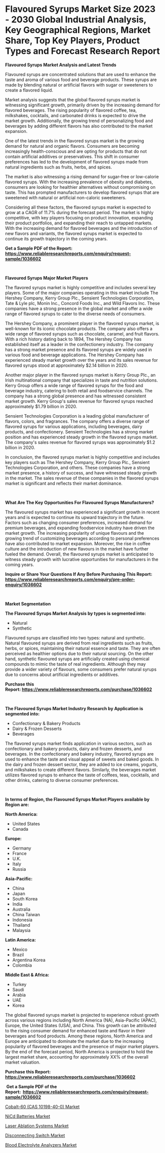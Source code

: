 <p><h1>Flavoured Syrups Market Size 2023 - 2030 Global Industrial Analysis, Key Geographical Regions, Market Share, Top Key Players, Product Types and Forecast Research Report</h1></p><p><strong>Flavoured Syrups Market Analysis and Latest Trends</strong></p>
<p><p>Flavoured syrups are concentrated solutions that are used to enhance the taste and aroma of various food and beverage products. These syrups are made by blending natural or artificial flavors with sugar or sweeteners to create a flavored liquid.</p><p>Market analysis suggests that the global flavored syrups market is witnessing significant growth, primarily driven by the increasing demand for flavored beverages. The rising popularity of flavored coffee, tea, milkshakes, cocktails, and carbonated drinks is expected to drive the market growth. Additionally, the growing trend of personalizing food and beverages by adding different flavors has also contributed to the market expansion.</p><p>One of the latest trends in the flavored syrups market is the growing demand for natural and organic flavors. Consumers are becoming increasingly health-conscious and are opting for products that do not contain artificial additives or preservatives. This shift in consumer preferences has led to the development of flavored syrups made from natural ingredients such as fruits, herbs, and spices.</p><p>The market is also witnessing a rising demand for sugar-free or low-calorie flavored syrups. With the increasing prevalence of obesity and diabetes, consumers are looking for healthier alternatives without compromising on taste. This has prompted manufacturers to develop flavored syrups that are sweetened with natural or artificial non-caloric sweeteners.</p><p>Considering all these factors, the flavored syrups market is expected to grow at a CAGR of 11.7% during the forecast period. The market is highly competitive, with key players focusing on product innovation, expanding their product portfolios, and expanding their reach to untapped markets. With the increasing demand for flavored beverages and the introduction of new flavors and variants, the flavored syrups market is expected to continue its growth trajectory in the coming years.</p></p>
<p><strong>Get a Sample PDF of the Report:&nbsp; <a href="https://www.reliableresearchreports.com/enquiry/request-sample/1036602">https://www.reliableresearchreports.com/enquiry/request-sample/1036602</a></strong></p>
<p>&nbsp;</p>
<p><strong>Flavoured Syrups Major Market Players</strong></p>
<p><p>The flavored syrups market is highly competitive and includes several key players. Some of the major companies operating in this market include The Hershey Company, Kerry Group Plc., Sensient Technologies Corporation, Tate & Lyle plc, Monin Inc., Concord Foods Inc., and Wild Flavors Inc. These companies have a strong presence in the global market and offer a wide range of flavored syrups to cater to the diverse needs of consumers.</p><p>The Hershey Company, a prominent player in the flavored syrups market, is well-known for its iconic chocolate products. The company also offers a wide range of flavored syrups such as chocolate, caramel, and fruit flavors. With a rich history dating back to 1894, The Hershey Company has established itself as a leader in the confectionery industry. The company has a strong market presence and its flavored syrups are widely used in various food and beverage applications. The Hershey Company has experienced steady market growth over the years and its sales revenue for flavored syrups stood at approximately $2.14 billion in 2020.</p><p>Another major player in the flavored syrups market is Kerry Group Plc., an Irish multinational company that specializes in taste and nutrition solutions. Kerry Group offers a wide range of flavored syrups for the food and beverage industry, catering to both retail and foodservice channels. The company has a strong global presence and has witnessed consistent market growth. Kerry Group's sales revenue for flavored syrups reached approximately $1.79 billion in 2020.</p><p>Sensient Technologies Corporation is a leading global manufacturer of flavors, colors, and fragrances. The company offers a diverse range of flavored syrups for various applications, including beverages, dairy products, and confectionery. Sensient Technologies has a strong market position and has experienced steady growth in the flavored syrups market. The company's sales revenue for flavored syrups was approximately $1.2 billion in 2020.</p><p>In conclusion, the flavored syrups market is highly competitive and includes key players such as The Hershey Company, Kerry Group Plc., Sensient Technologies Corporation, and others. These companies have a strong market presence, a history of success, and have witnessed steady growth in the market. The sales revenue of these companies in the flavored syrups market is significant and reflects their market dominance.</p></p>
<p>&nbsp;</p>
<p><strong>What Are The Key Opportunities For Flavoured Syrups Manufacturers?</strong></p>
<p><p>The flavoured syrups market has experienced a significant growth in recent years and is expected to continue its upward trajectory in the future. Factors such as changing consumer preferences, increased demand for premium beverages, and expanding foodservice industry have driven the market growth. The increasing popularity of unique flavours and the growing trend of customizing beverages according to personal preferences have also contributed to market expansion. Moreover, the rise in coffee culture and the introduction of new flavours in the market have further fueled the demand. Overall, the flavoured syrups market is anticipated to witness steady growth with lucrative opportunities for manufacturers in the coming years.</p></p>
<p><strong>Inquire or Share Your Questions If Any Before Purchasing This Report: <a href="https://www.reliableresearchreports.com/enquiry/pre-order-enquiry/1036602">https://www.reliableresearchreports.com/enquiry/pre-order-enquiry/1036602</a></strong></p>
<p>&nbsp;</p>
<p><strong>Market Segmentation</strong></p>
<p><strong>The Flavoured Syrups Market Analysis by types is segmented into:</strong></p>
<p><ul><li>Natural</li><li>Synthetic</li></ul></p>
<p><p>Flavoured syrups are classified into two types: natural and synthetic. Natural flavoured syrups are derived from real ingredients such as fruits, herbs, or spices, maintaining their natural essence and taste. They are often perceived as healthier options due to their natural sourcing. On the other hand, synthetic flavoured syrups are artificially created using chemical compounds to mimic the taste of real ingredients. Although they may provide a wider variety of flavours, some consumers prefer natural syrups due to concerns about artificial ingredients or additives.</p></p>
<p><strong>Purchase this Report:&nbsp;<a href="https://www.reliableresearchreports.com/purchase/1036602">https://www.reliableresearchreports.com/purchase/1036602</a></strong></p>
<p>&nbsp;</p>
<p><strong>The Flavoured Syrups Market Industry Research by Application is segmented into:</strong></p>
<p><ul><li>Confectionary & Bakery Products</li><li>Dairy & Frozen Desserts</li><li>Beverages</li></ul></p>
<p><p>The flavored syrups market finds application in various sectors, such as confectionary and bakery products, dairy and frozen desserts, and beverages. In the confectionary and bakery industry, flavored syrups are used to enhance the taste and visual appeal of sweets and baked goods. In the dairy and frozen dessert sector, they are added to ice creams, yogurts, and milkshakes to create different flavors. Similarly, the beverages market utilizes flavored syrups to enhance the taste of coffees, teas, cocktails, and other drinks, catering to diverse consumer preferences.</p></p>
<p>&nbsp;</p>
<p><strong>In terms of Region, the Flavoured Syrups Market Players available by Region are:</strong></p>
<p>
    <p> <strong> North America: </strong>
        <ul>
            <li>United States</li>
            <li>Canada</li>
        </ul>
        </p> 
    <p> <strong> Europe: </strong>
        <ul>
            <li>Germany</li>
            <li>France</li>
            <li>U.K.</li>
            <li>Italy</li>
            <li>Russia</li>
        </ul>
        </p> 
    <p> <strong> Asia-Pacific: </strong>
        <ul>
            <li>China</li>
            <li>Japan</li>
            <li>South Korea</li>
            <li>India</li>
            <li>Australia</li>
            <li>China Taiwan</li>
            <li>Indonesia</li>
            <li>Thailand</li>
            <li>Malaysia</li>
        </ul>
        </p> 
    <p> <strong> Latin America: </strong>
        <ul>
            <li>Mexico</li>
            <li>Brazil</li>
            <li>Argentina Korea</li>
            <li>Colombia</li>
        </ul>
        </p> 
    <p> <strong> Middle East & Africa: </strong>
        <ul>
            <li>Turkey</li>
            <li>Saudi</li>
            <li>Arabia</li>
            <li>UAE</li>
            <li>Korea</li>
        </ul>
    </p>
    </p>
<p><p>The global flavored syrups market is projected to experience robust growth across various regions including North America (NA), Asia-Pacific (APAC), Europe, the United States (USA), and China. This growth can be attributed to the rising consumer demand for enhanced taste and flavor in their beverages and food products. Among these regions, North America and Europe are anticipated to dominate the market due to the increasing popularity of flavored beverages and the presence of major market players. By the end of the forecast period, North America is projected to hold the largest market share, accounting for approximately XX% of the overall market valuation.</p></p>
<p><strong>Purchase this Report: <a href="https://www.reliableresearchreports.com/purchase/1036602">https://www.reliableresearchreports.com/purchase/1036602</a></strong></p>
<p>&nbsp;<strong>Get a Sample PDF of the Report:&nbsp;&nbsp;<a href="https://www.reliableresearchreports.com/enquiry/request-sample/1036602">https://www.reliableresearchreports.com/enquiry/request-sample/1036602</a></strong></p>
<p><strong></strong></p>
<p><p><a href="https://github.com/castoriffic/Market-Research-Report-List-1/blob/main/cobalt-60-cas-10198-40-0-market.md">Cobalt-60 (CAS 10198-40-0) Market</a></p><p><a href="https://www.linkedin.com/pulse/decoding-nicd-batteries-market-deep-dive-latest-trends-segmentation-ld0ce/">NiCd Batteries Market</a></p><p><a href="https://medium.com/@hazelharvey1918/laser-ablation-systems-market-size-growth-forecast-2023-2030-d559a7c3d926">Laser Ablation Systems Market</a></p><p><a href="https://www.linkedin.com/pulse/disconnecting-switch-market-size-growth-forecast-from-xxure/">Disconnecting Switch Market</a></p><p><a href="https://www.reportprime.com/blood-electrolyte-analyzers-r10805">Blood Electrolyte Analyzers Market</a></p></p>